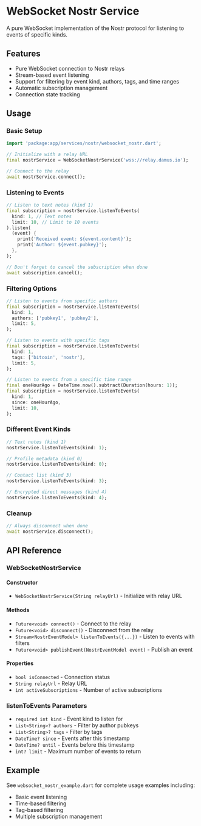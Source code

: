 # WebSocket Nostr Service

A pure WebSocket implementation of the Nostr protocol for listening to events of specific kinds.

## Features

- Pure WebSocket connection to Nostr relays
- Stream-based event listening
- Support for filtering by event kind, authors, tags, and time ranges
- Automatic subscription management
- Connection state tracking

## Usage

### Basic Setup

```dart
import 'package:app/services/nostr/websocket_nostr.dart';

// Initialize with a relay URL
final nostrService = WebSocketNostrService('wss://relay.damus.io');

// Connect to the relay
await nostrService.connect();
```

### Listening to Events

```dart
// Listen to text notes (kind 1)
final subscription = nostrService.listenToEvents(
  kind: 1, // Text notes
  limit: 10, // Limit to 10 events
).listen(
  (event) {
    print('Received event: ${event.content}');
    print('Author: ${event.pubkey}');
  },
);

// Don't forget to cancel the subscription when done
await subscription.cancel();
```

### Filtering Options

```dart
// Listen to events from specific authors
final subscription = nostrService.listenToEvents(
  kind: 1,
  authors: ['pubkey1', 'pubkey2'],
  limit: 5,
);

// Listen to events with specific tags
final subscription = nostrService.listenToEvents(
  kind: 1,
  tags: ['bitcoin', 'nostr'],
  limit: 5,
);

// Listen to events from a specific time range
final oneHourAgo = DateTime.now().subtract(Duration(hours: 1));
final subscription = nostrService.listenToEvents(
  kind: 1,
  since: oneHourAgo,
  limit: 10,
);
```

### Different Event Kinds

```dart
// Text notes (kind 1)
nostrService.listenToEvents(kind: 1);

// Profile metadata (kind 0)
nostrService.listenToEvents(kind: 0);

// Contact list (kind 3)
nostrService.listenToEvents(kind: 3);

// Encrypted direct messages (kind 4)
nostrService.listenToEvents(kind: 4);
```

### Cleanup

```dart
// Always disconnect when done
await nostrService.disconnect();
```

## API Reference

### WebSocketNostrService

#### Constructor
- `WebSocketNostrService(String relayUrl)` - Initialize with relay URL

#### Methods
- `Future<void> connect()` - Connect to the relay
- `Future<void> disconnect()` - Disconnect from the relay
- `Stream<NostrEventModel> listenToEvents({...})` - Listen to events with filters
- `Future<void> publishEvent(NostrEventModel event)` - Publish an event

#### Properties
- `bool isConnected` - Connection status
- `String relayUrl` - Relay URL
- `int activeSubscriptions` - Number of active subscriptions

### listenToEvents Parameters

- `required int kind` - Event kind to listen for
- `List<String>? authors` - Filter by author pubkeys
- `List<String>? tags` - Filter by tags
- `DateTime? since` - Events after this timestamp
- `DateTime? until` - Events before this timestamp
- `int? limit` - Maximum number of events to return

## Example

See `websocket_nostr_example.dart` for complete usage examples including:
- Basic event listening
- Time-based filtering
- Tag-based filtering
- Multiple subscription management